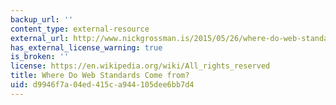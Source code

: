 ```yaml
---
backup_url: ''
content_type: external-resource
external_url: http://www.nickgrossman.is/2015/05/26/where-do-web-standards-come-from/
has_external_license_warning: true
is_broken: ''
license: https://en.wikipedia.org/wiki/All_rights_reserved
title: Where Do Web Standards Come from?
uid: d9946f7a-04ed-415c-a944-105dee6bb7d4
---
```

